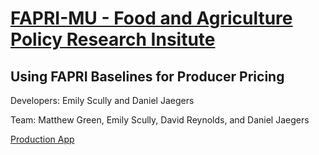 # [FAPRI-MU - Food and Agriculture Policy Research Insitute](https://www.fapri.missouri.edu)
## Using FAPRI Baselines for Producer Pricing

Developers: Emily Scully and Daniel Jaegers 

Team: Matthew Green, Emily Scully, David Reynolds, and Daniel Jaegers

[Production App](https://123tree.shinyapps.io/main-model/)
